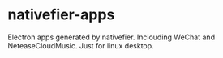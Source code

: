 # nativefier-apps 

Electron apps generated by nativefier. Inclouding WeChat and NeteaseCloudMusic. Just for linux desktop.

